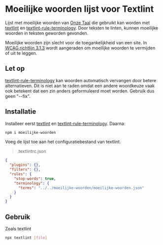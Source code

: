 # Moeilijke woorden lijst voor Textlint

Lijst met moeilijke woorden van [Onze Taal](https://onzetaal.nl/taalloket/modern-taalgebruik) die gebruikt kan worden met [textlint](https://github.com/textlint/textlint) en [textlint-rule-terminology](https://github.com/sapegin/textlint-rule-terminology). Door teksten te linten, kunnen moeilijke woorden in teksten geworden gevonden.

Moeilijke woorden zijn slecht voor de toegankelijkheid van een site. In [WCAG richtlijn 3.1.3](https://digitaaltoegankelijk.nl/wcag-uitgelegd/3-1-3-ongebruikelijke-woorden-wcag-niveau-aaa/) wordt aangeraden om moeilijke woorden te vermijden of uit te leggen.

## Let op

[textlint-rule-terminology](https://github.com/sapegin/textlint-rule-terminology) kan woorden automatisch vervangen door betere alternatieven. Dit is niet aan te raden omdat een andere woordkeuze vaak ook betekent dat een zin anders geformuleerd moet worden. Gebruik dus geen "--fix".

## Installatie

Installeer eerst [textlint](https://github.com/textlint/textlint) en [textlint-rule-terminology](https://github.com/sapegin/textlint-rule-terminology). Daarna:

```bash
npm i moeilijke-woorden
```

Voeg de lijst toe aan het configuratiebestand van textlint.

>.textlintrc.json

```json
{
  "plugins": {},
  "filters": {},
  "rules": {
    "stop-words": true,
    "terminology": {
      "terms": "../../moeilijke-woorden/moeilijke-woorden.json"
    }
  }
}
```

## Gebruik

Zoals textlint

```bash
npx textlint [file]
```
